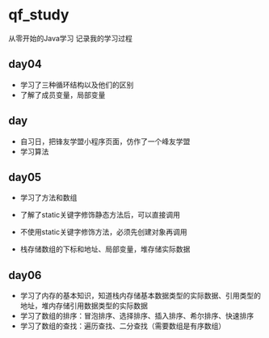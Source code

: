 # qf_study

从零开始的Java学习
记录我的学习过程

## day04

- 学习了三种循环结构以及他们的区别
- 了解了成员变量，局部变量

## day

- 自习日，把锋友学盟小程序页面，仿作了一个峰友学盟
- 学习算法

## day05

- 学习了方法和数组

- 了解了static关键字修饰静态方法后，可以直接调用

- 不使用static关键字修饰方法，必须先创建对象再调用
- 栈存储数组的下标和地址、局部变量，堆存储实际数据

## day06

- 学习了内存的基本知识，知道栈内存储基本数据类型的实际数据、引用类型的地址，堆内存储引用数据类型的实际数据
- 学习了数组的排序：冒泡排序、选择排序、插入排序、希尔排序、快速排序
- 学习了数组的查找：遍历查找、二分查找（需要数组是有序数组）
